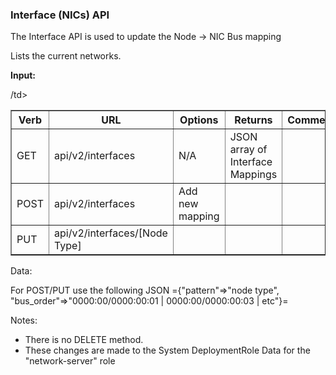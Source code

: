 ### Interface (NICs) API

The Interface API is used to update the Node -> NIC Bus mapping

Lists the current networks.

**Input:**

<table border=1>
<tr><th> Verb </th><th> URL </th><th> Options </th><th> Returns </th><th> Comments </th></tr>
<tr><td> GET  </td><td>api/v2/interfaces</td><td>N/A</td><td>JSON array of Interface Mappings</td><td></td></tr>
<tr><td> POST  </td><td>api/v2/interfaces</td><td> Add new mapping </td><td> </td></tr>
<tr><td> PUT  </td><td>api/v2/interfaces/[Node Type]</td><td></td><td></td><td></td></tr>
/td></tr>
</table>

Data:

For POST/PUT use the following JSON ={"pattern"=>"node type", "bus_order"=>"0000:00/0000:00:01 | 0000:00/0000:00:03 | etc"}=

Notes:

* There is no DELETE method.
* These changes are made to the System DeploymentRole Data for the "network-server" role
